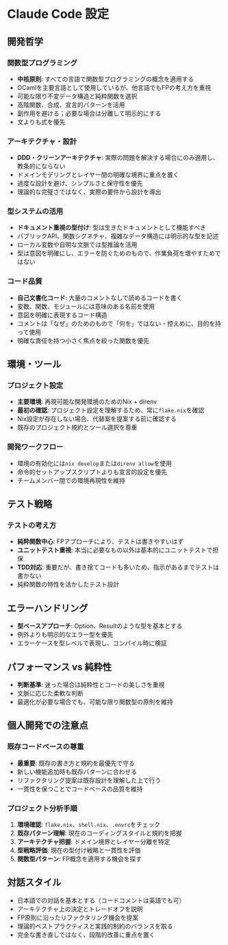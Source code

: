 # Claude Code 設定

## 開発哲学

### 関数型プログラミング
- **中核原則**: すべての言語で関数型プログラミングの概念を適用する
- OCamlを主要言語として使用しているが、他言語でもFPの考え方を重視
- 可能な限り不変データ構造と純粋関数を選択
- 高階関数、合成、宣言的パターンを活用
- 副作用を避ける；必要な場合は分離して明示的にする
- 文よりも式を優先

### アーキテクチャ・設計
- **DDD・クリーンアーキテクチャ**: 実際の問題を解決する場合にのみ適用し、教条的にならない
- ドメインモデリングとレイヤー間の明確な境界に重点を置く
- 過度な設計を避け、シンプルさと保守性を優先
- 理論的な完璧さではなく、実際の要件から設計を導出

### 型システムの活用
- **ドキュメント重視の型付け**: 型は生きたドキュメントとして機能すべき
- パブリックAPI、関数シグネチャ、複雑なデータ構造には明示的な型を記述
- ローカル変数や自明な文脈では型推論を活用
- 型は意図を明確にし、エラーを防ぐためのもので、作業負荷を増やすためではない

### コード品質
- **自己文書化コード**: 大量のコメントなしで読めるコードを書く
- 変数、関数、モジュールには意味のある名前を使用
- 意図を明確に表現するコード構造
- コメントは「なぜ」のためのもので「何を」ではない - 控えめに、目的を持って使用
- 明確な責任を持つ小さく焦点を絞った関数を優先

## 環境・ツール

### プロジェクト設定
- **主要環境**: 再現可能な開発環境のためのNix + direnv
- **最初の確認**: プロジェクト設定を理解するため、常に`flake.nix`を確認
- Nix設定が存在しない場合、代替案を提案する前に確認する
- 既存のプロジェクト規約とツール選択を尊重

### 開発ワークフロー
- 環境の有効化には`nix develop`または`direnv allow`を使用
- 命令的セットアップスクリプトよりも宣言的設定を優先
- チームメンバー間での環境再現性を維持

## テスト戦略

### テストの考え方
- **純粋関数中心**: FPアプローチにより、テストは書きやすいはず
- **ユニットテスト重視**: 本当に必要なもの以外は基本的にユニットテストで担保
- **TDD対応**: 重要だが、書き捨てコードも多いため、指示があるまでテストは書かない
- 純粋関数の特性を活かしたテスト設計

## エラーハンドリング
- **型ベースアプローチ**: Option、Resultのような型を基本とする
- 例外よりも明示的なエラー型を優先
- エラーケースを型レベルで表現し、コンパイル時に検証

## パフォーマンス vs 純粋性
- **判断基準**: 迷った場合は純粋性とコードの美しさを重視
- 文脈に応じた柔軟な判断
- 最適化が必要な場合でも、可能な限り関数型の原則を維持

## 個人開発での注意点

### 既存コードベースの尊重
- **最重要**: 既存の書き方と規約を最優先で守る
- 新しい機能追加時も既存パターンに合わせる
- リファクタリング提案は既存設計を理解した上で行う
- 一貫性を保つことでコードベースの品質を維持

### プロジェクト分析手順
1. **環境確認**: `flake.nix`、`shell.nix`、`.envrc`をチェック
2. **既存パターン理解**: 現在のコーディングスタイルと規約を把握
3. **アーキテクチャ把握**: ドメイン境界とレイヤー分離を特定
4. **型戦略評価**: 現在の型付け戦略と一貫性を評価
5. **関数型パターン**: FP概念を適用する機会を探す

## 対話スタイル
- 日本語での対話を基本とする（コードコメントは英語でも可）
- アーキテクチャ上の決定とトレードオフを説明
- FP原則に沿ったリファクタリング機会を提案
- 理論的ベストプラクティスと実践的制約のバランスを取る
- 完全な書き直しではなく、段階的改善に重点を置く
